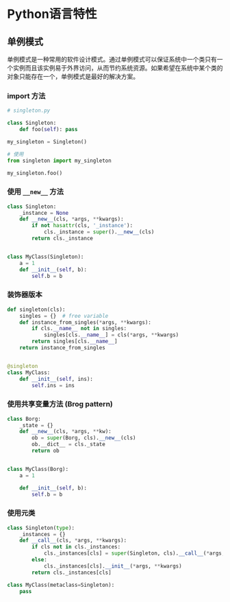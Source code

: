 # Python语言特性

## 单例模式

单例模式是一种常用的软件设计模式。通过单例模式可以保证系统中一个类只有一个实例而且该实例易于外界访问，从而节约系统资源。如果希望在系统中某个类的对象只能存在一个，单例模式是最好的解决方案。

### import 方法

```python
# singleton.py

class Singleton:
    def foo(self): pass

my_singleton = Singleton()

# 使用
from singleton import my_singleton

my_singleton.foo()
```

### 使用 `__new__` 方法

```python
class Singleton:
    _instance = None
    def __new__(cls, *args, **kwargs):
        if not hasattr(cls, '_instance'):
            cls._instance = super().__new__(cls)
        return cls._instance


class MyClass(Singleton):
    a = 1
    def __init__(self, b):
        self.b = b
```

### 装饰器版本

```python
def singleton(cls):
    singles = {}  # free variable
    def instance_from_singles(*args, **kwargs):
        if cls.__name__ not in singles:
            singles[cls.__name__] = cls(*args, **kwargs)
        return singles[cls.__name__]
    return instance_from_singles


@singleton
class MyClass:
    def __init__(self, ins):
        self.ins = ins

```

### 使用共享变量方法 (Brog pattern)

```python
class Borg:
    _state = {}
    def __new__(cls, *args, **kw):
        ob = super(Borg, cls).__new__(cls)
        ob.__dict__ = cls._state
        return ob


class MyClass(Borg):
    a = 1

    def __init__(self, b):
        self.b = b
```

### 使用元类

```python
class Singleton(type):
    _instances = {}
    def __call__(cls, *args, **kwargs):
        if cls not in cls._instances:
            cls._instances[cls] = super(Singleton, cls).__call__(*args, **kwargs)
        else:
            cls._instances[cls].__init__(*args, **kwargs)
        return cls._instances[cls]

class MyClass(metaclass=Singleton):
    pass
```
